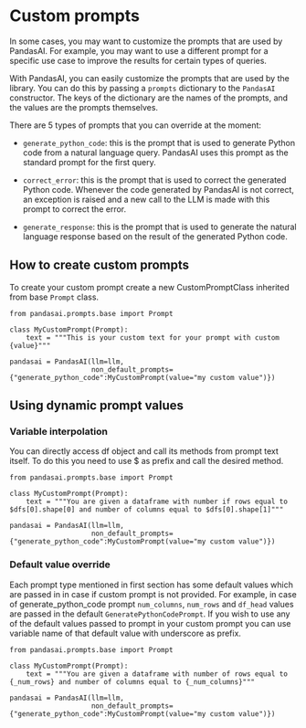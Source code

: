 # Custom prompts

In some cases, you may want to customize the prompts that are used by PandasAI. For example, you may want to use a different prompt for a specific use case to improve the results for certain types of queries.

With PandasAI, you can easily customize the prompts that are used by the library. You can do this by passing a `prompts` dictionary to the `PandasAI` constructor. The keys of the dictionary are the names of the prompts, and the values are the prompts themselves.

There are 5 types of prompts that you can override at the moment:

- `generate_python_code`: this is the prompt that is used to generate Python code from a natural language query. PandasAI uses this prompt as the standard prompt for the first query.

- `correct_error`: this is the prompt that is used to correct the generated Python code. Whenever the code generated by PandasAI is not correct, an exception is raised and a new call to the LLM is made with this prompt to correct the error.

- `generate_response`: this is the prompt that is used to generate the natural language response based on the result of the generated Python code.

## How to create custom prompts

To create your custom prompt create a new CustomPromptClass inherited from base `Prompt` class.

```
from pandasai.prompts.base import Prompt

class MyCustomPrompt(Prompt):
    text = """This is your custom text for your prompt with custom {value}"""

pandasai = PandasAI(llm=llm,
                    non_default_prompts={"generate_python_code":MyCustomPrompt(value="my custom value")})

```

## Using dynamic prompt values

### Variable interpolation

You can directly access df object and call its methods from prompt text itself. To do this you need to use $ as prefix and call the desired method.

```
from pandasai.prompts.base import Prompt

class MyCustomPrompt(Prompt):
    text = """You are given a dataframe with number if rows equal to $dfs[0].shape[0] and number of columns equal to $dfs[0].shape[1]"""

pandasai = PandasAI(llm=llm,
                    non_default_prompts={"generate_python_code":MyCustomPrompt(value="my custom value")})

```

### Default value override

Each prompt type mentioned in first section has some default values which are passed in in case if custom prompt is not provided. For example, in case of generate_python_code prompt `num_columns`, `num_rows` and `df_head` values are passed in the default `GeneratePythonCodePrompt`. If you wish to use any of the default values passed to prompt in your custom prompt you can use variable name of that default value with underscore as prefix.

```
from pandasai.prompts.base import Prompt

class MyCustomPrompt(Prompt):
    text = """You are given a dataframe with number of rows equal to {_num_rows} and number of columns equal to {_num_columns}"""

pandasai = PandasAI(llm=llm,
                    non_default_prompts={"generate_python_code":MyCustomPrompt(value="my custom value")})


```
